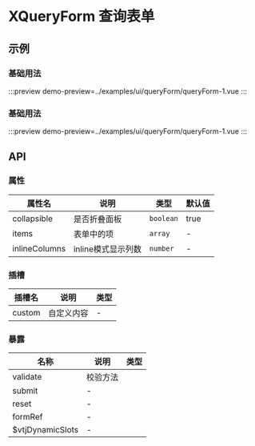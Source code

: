 # XQueryForm 查询表单


## 示例


### 基础用法

:::preview
demo-preview=../examples/ui/queryForm/queryForm-1.vue
:::


### 基础用法

:::preview
demo-preview=../examples/ui/queryForm/queryForm-1.vue
:::






## API

### 属性 

| 属性名        | 说明               | 类型      | 默认值 |
| ------------- | ------------------ | --------- | ------ |
| collapsible   | 是否折叠面板       | `boolean` | true   |
| items         | 表单中的项         | `array`   | -      |
| inlineColumns | inline模式显示列数 | `number`  | -      |



### 插槽

| 插槽名 | 说明       | 类型 |
| ------ | ---------- | ---- |
| custom | 自定义内容 | -    |



### 暴露

| 名称             | 说明     | 类型 |
| ---------------- | -------- | ---- |
| validate         | 校验方法 |
| submit           | -        |
| reset            | -        |
| formRef          | -        |
| $vtjDynamicSlots | -        |